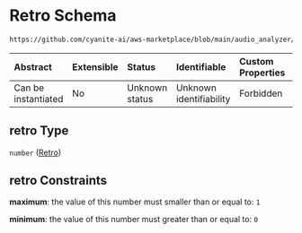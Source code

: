 # Retro Schema

```txt
https://github.com/cyanite-ai/aws-marketplace/blob/main/audio_analyzer/schemes/marketplace_v1/schema/TaggingV8.schema.json#/$defs/CharacterScoresV1/properties/retro
```



| Abstract            | Extensible | Status         | Identifiable            | Custom Properties | Additional Properties | Access Restrictions | Defined In                                                                     |
| :------------------ | :--------- | :------------- | :---------------------- | :---------------- | :-------------------- | :------------------ | :----------------------------------------------------------------------------- |
| Can be instantiated | No         | Unknown status | Unknown identifiability | Forbidden         | Allowed               | none                | [TaggingV8.schema.json\*](../out/TaggingV8.schema.json "open original schema") |

## retro Type

`number` ([Retro](taggingv8-defs-characterscoresv1-properties-retro.md))

## retro Constraints

**maximum**: the value of this number must smaller than or equal to: `1`

**minimum**: the value of this number must greater than or equal to: `0`
